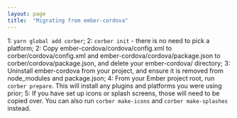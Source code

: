 ```yaml
---
layout: page
title:  "Migrating from ember-cordova"
---
```


1: `yarn global add corber`;
2: `corber init` - there is no need to pick a platform;
2: Copy ember-cordova/cordova/config.xml to corber/cordova/config.xml and ember-cordova/cordova/package.json to corber/cordova/package.json, and delete your ember-cordova/ directory;
3: Uninstall ember-cordova from your project, and ensure it is removed from node_modules and package.json;
4: From your Ember project root, run `corber prepare`. This will install any plugins and platforms you were using prior;
5: If you have set up icons or splash screens, those will need to be copied over. You can also run `corber make-icons` and `corber make-splashes` instead.
